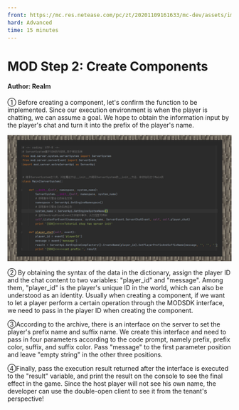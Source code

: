 ```yaml
--- 
front: https://mc.res.netease.com/pc/zt/20201109161633/mc-dev/assets/img/3_1.795ccf68.jpg 
hard: Advanced 
time: 15 minutes 
--- 
```

# MOD Step 2: Create Components 
#### Author: Realm 

① Before creating a component, let's confirm the function to be implemented. Since our execution environment is when the player is chatting, we can assume a goal. We hope to obtain the information input by the player's chat and turn it into the prefix of the player's name. 

![](./images/3_1.jpg) 

② By obtaining the syntax of the data in the dictionary, assign the player ID and the chat content to two variables: "player_id" and "message". Among them, "player_id" is the player's unique ID in the world, which can also be understood as an identity. Usually when creating a component, if we want to let a player perform a certain operation through the MODSDK interface, we need to pass in the player ID when creating the component. 

③According to the archive, there is an interface on the server to set the player's prefix name and suffix name. We create this interface and need to pass in four parameters according to the code prompt, namely prefix, prefix color, suffix, and suffix color. Pass "message" to the first parameter position and leave "empty string" in the other three positions. 

④Finally, pass the execution result returned after the interface is executed to the "result" variable, and print the result on the console to see the final effect in the game. Since the host player will not see his own name, the developer can use the double-open client to see it from the tenant's perspective!